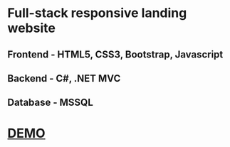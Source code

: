 # Full-stack responsive landing website

## Frontend - HTML5, CSS3, Bootstrap, Javascript
## Backend - C#, .NET MVC
## Database - MSSQL

# [DEMO](https://grreen.netlify.app/)
